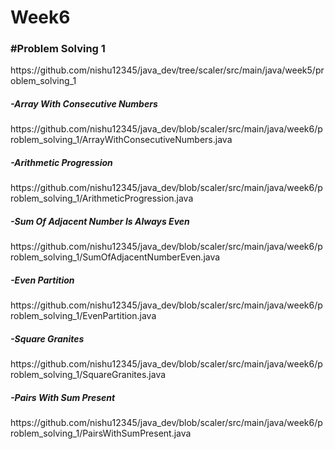 # Week6

<h3>#Problem Solving 1</h3>
https://github.com/nishu12345/java_dev/tree/scaler/src/main/java/week5/problem_solving_1

<h5>-Array With Consecutive Numbers</h5>
https://github.com/nishu12345/java_dev/blob/scaler/src/main/java/week6/problem_solving_1/ArrayWithConsecutiveNumbers.java

<h5>-Arithmetic Progression</h5>
https://github.com/nishu12345/java_dev/blob/scaler/src/main/java/week6/problem_solving_1/ArithmeticProgression.java

<h5>-Sum Of Adjacent Number Is Always Even</h5>
https://github.com/nishu12345/java_dev/blob/scaler/src/main/java/week6/problem_solving_1/SumOfAdjacentNumberEven.java

<h5>-Even Partition</h5>
https://github.com/nishu12345/java_dev/blob/scaler/src/main/java/week6/problem_solving_1/EvenPartition.java

<h5>-Square Granites</h5>
https://github.com/nishu12345/java_dev/blob/scaler/src/main/java/week6/problem_solving_1/SquareGranites.java

<h5>-Pairs With Sum Present</h5>
https://github.com/nishu12345/java_dev/blob/scaler/src/main/java/week6/problem_solving_1/PairsWithSumPresent.java
